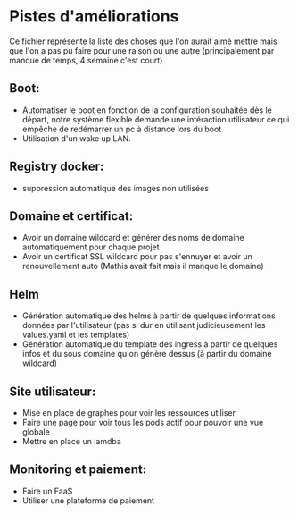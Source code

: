 # Pistes d'améliorations
Ce fichier représente la liste des choses que l'on aurait aimé mettre mais que l'on a pas pu faire pour une raison ou une autre (principalement par manque de temps, 4 semaine c'est court)

## Boot:
- Automatiser le boot en fonction de la configuration souhaitée dès le départ, notre système flexible demande une intéraction utilisateur ce qui empêche de redémarrer un pc à distance lors du boot
- Utilisation d'un wake up LAN.

## Registry docker:
- suppression automatique des images non utilisées

## Domaine et certificat:
- Avoir un domaine wildcard et générer des noms de domaine automatiquement pour chaque projet
- Avoir un certificat SSL wildcard pour pas s'ennuyer et avoir un renouvellement auto
(Mathis avait fait mais il manque le domaine)

## Helm
- Génération automatique des helms à partir de quelques informations données par l'utilisateur (pas si dur en utilisant judicieusement les values.yaml et les templates)
- Génération automatique du template des ingress à partir de quelques infos et du sous domaine qu'on génère dessus (à partir du domaine wildcard)

## Site utilisateur:
- Mise en place de graphes pour voir les ressources utiliser
- Faire une page pour voir tous les pods actif pour pouvoir une vue globale
- Mettre en place un lamdba

## Monitoring et paiement:
- Faire un FaaS
- Utiliser une plateforme de paiement

